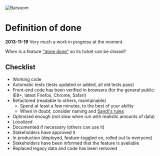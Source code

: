 ![Barsoom](http://barsoom.se/barsoom.png)

# Definition of done

**2013-11-19** Very much a work in progress at the moment.

When is a feature ["done done"](http://chrislema.com/what-is-done-done/) so its ticket can be closed?

## Checklist

* Working code
* Automatic tests (tests updated or added, all old tests pass)
* Front-end code has been verified in browsers (for the general public: IE8+, latest Firefox, Chrome, Safari)
* Refactored (readable to others, maintainable)
  * Spend at least a few minutes, to the best of your ability
  * When in doubt, consider naming and [Sandi's rules](https://gist.github.com/henrik/4509394)
* Optimized enough (not slow when run with realistic amounts of data)
* Localized
* Documented if necessary (others can use it)
* Stakeholders have approved it
* In production (deployed, feature-toggled on, rolled out to everyone)
* Stakeholders have been informed that the feature is available
* Replaced legacy data and code has been removed
